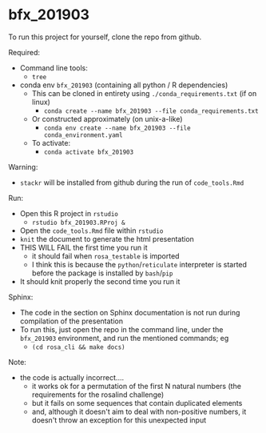 # bfx_201903

To run this project for yourself, clone the repo from github.

Required:
- Command line tools:
    - `tree`
- conda env `bfx_201903` (containing all python / R dependencies)
    - This can be cloned in entirety using `./conda_requirements.txt` (if on linux)
        - `conda create --name bfx_201903 --file conda_requirements.txt`
    - Or constructed approximately (on unix-a-like)
        - `conda env create --name bfx_201903 --file conda_environment.yaml`
    - To activate:
        - `conda activate bfx_201903`

Warning:
- `stackr` will be installed from github during the run of `code_tools.Rmd`

Run:
- Open this R project in `rstudio`
    - `rstudio bfx_201903.RProj &`
- Open the `code_tools.Rmd` file within `rstudio`
- `knit` the document to generate the html presentation
- THIS WILL FAIL the first time you run it
    - it should fail when `rosa_testable` is imported
    - I think this is because the `python`/`reticulate` interpreter is started
    before the package is installed by `bash`/`pip`
- It should knit properly the second time you run it

Sphinx:
- The code in the section on Sphinx documentation is not run during compilation
of the presentation
- To run this, just open the repo in the command line, under the `bfx_201903`
environment, and run the mentioned commands; eg
    - `(cd rosa_cli && make docs)`

Note:
- the code is actually incorrect....
    - it works ok for a permutation of the first N natural numbers (the
      requirements for the rosalind challenge)
    - but it fails on some sequences that contain duplicated elements
    - and, although it doesn't aim to deal with non-positive numbers, it
      doesn't throw an exception for this unexpected input
